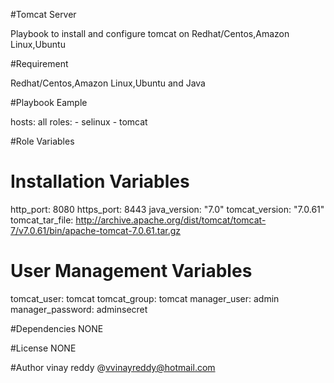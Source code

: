 #Tomcat Server

Playbook to install and configure tomcat on Redhat/Centos,Amazon Linux,Ubuntu

#Requirement

Redhat/Centos,Amazon Linux,Ubuntu and Java

#Playbook Eample

hosts: all
roles:
    - selinux
    - tomcat
    
#Role Variables
 # Installation Variables
http_port: 8080
https_port: 8443
java_version: "7.0"
tomcat_version: "7.0.61"
tomcat_tar_file: http://archive.apache.org/dist/tomcat/tomcat-7/v7.0.61/bin/apache-tomcat-7.0.61.tar.gz
 
 # User Management Variables
 tomcat_user: tomcat
 tomcat_group: tomcat
 manager_user: admin
 manager_password: adminsecret
 
#Dependencies
 NONE
 
#License
 NONE
 
#Author
vinay reddy @vvinayreddy@hotmail.com